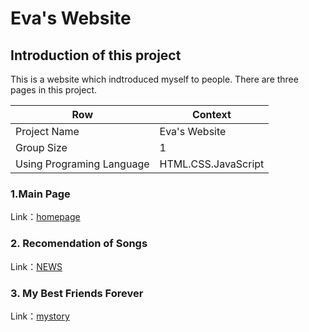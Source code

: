 # Eva's Website

## Introduction of this project

This is a website which indtroduced myself to people. There are three pages in this project.

Row | Context
-----|--------
 Project Name |  Eva's Website
 Group Size |  1
 Using Programing Language | HTML.CSS.JavaScript 


### 1.Main Page 

Link：[homepage](homepage.md)

### 2. Recomendation of Songs

Link：[NEWS](NEWS.md)

### 3. My Best Friends Forever

Link：[mystory](mystory.md)

